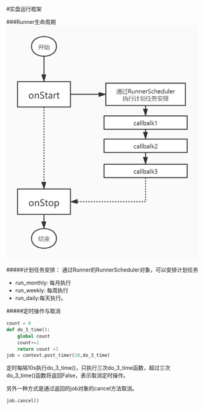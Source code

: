#实盘运行框架

###Runner生命周期
![](imges/Runner生命周期.jpg)

#####计划任务安排：
   通过Runner的RunnerScheduler对象，可以安排计划任务
* run_monthly: 每月执行
* run_weekly: 每周执行
* run_daily:每天执行。

#####定时操作与取消

```python
count = 0
def do_3_time():
    global count
    count+=1
    return count <3
job = context.post_timer(10,do_3_time)
```
定时每隔10s执行do_3_time()，只执行三次do_3_time函数，超过三次do_3_time()函数将返回False，表示取消定时操作。

另外一种方式是通过返回的job对象的cancel方法取消。
```python
job.cancel()
```





